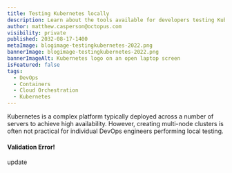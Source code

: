 ```yaml
---
title: Testing Kubernetes locally
description: Learn about the tools available for developers testing Kubernetes on their local machines. 
author: matthew.casperson@octopus.com
visibility: private
published: 2032-08-17-1400
metaImage: blogimage-testingkubernetes-2022.png
bannerImage: blogimage-testingkubernetes-2022.png
bannerImageAlt: Kubernetes logo on an open laptop screen
isFeatured: false
tags: 
  - DevOps
  - Containers
  - Cloud Orchestration
  - Kubernetes
---
```


Kubernetes is a complex platform typically deployed across a number of servers to achieve high availability. However, creating multi-node clusters is often not practical for individual DevOps engineers performing local testing.

#### Validation Error!

update
